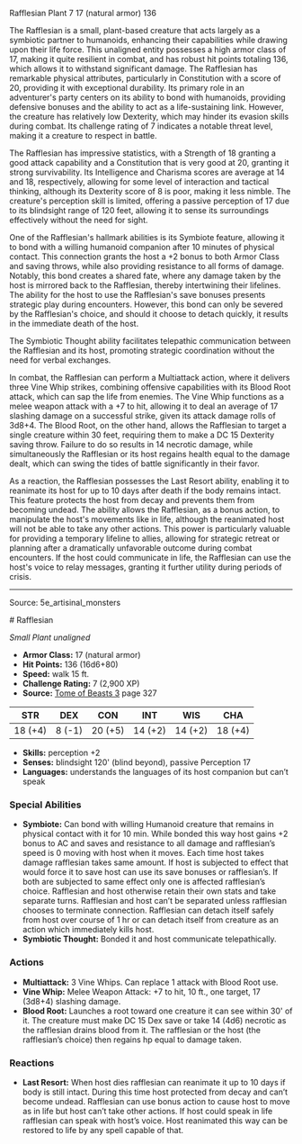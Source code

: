 <MonsterName/>Rafflesian</MonsterName>
<CreatureType/>Plant</CreatureType>
<CR/>7</CR>
<AC/>17 (natural armor)</AC>
<HP/>136</HP>
<summary>The Rafflesian is a small, plant-based creature that acts largely as a symbiotic partner to humanoids, enhancing their capabilities while drawing upon their life force. This unaligned entity possesses a high armor class of 17, making it quite resilient in combat, and has robust hit points totaling 136, which allows it to withstand significant damage. The Rafflesian has remarkable physical attributes, particularly in Constitution with a score of 20, providing it with exceptional durability. Its primary role in an adventurer's party centers on its ability to bond with humanoids, providing defensive bonuses and the ability to act as a life-sustaining link. However, the creature has relatively low Dexterity, which may hinder its evasion skills during combat. Its challenge rating of 7 indicates a notable threat level, making it a creature to respect in battle.</summary>

<detail>

The Rafflesian has impressive statistics, with a Strength of 18 granting a good attack capability and a Constitution that is very good at 20, granting it strong survivability. Its Intelligence and Charisma scores are average at 14 and 18, respectively, allowing for some level of interaction and tactical thinking, although its Dexterity score of 8 is poor, making it less nimble. The creature's perception skill is limited, offering a passive perception of 17 due to its blindsight range of 120 feet, allowing it to sense its surroundings effectively without the need for sight.

One of the Rafflesian's hallmark abilities is its Symbiote feature, allowing it to bond with a willing humanoid companion after 10 minutes of physical contact. This connection grants the host a +2 bonus to both Armor Class and saving throws, while also providing resistance to all forms of damage. Notably, this bond creates a shared fate, where any damage taken by the host is mirrored back to the Rafflesian, thereby intertwining their lifelines. The ability for the host to use the Rafflesian's save bonuses presents strategic play during encounters. However, this bond can only be severed by the Rafflesian's choice, and should it choose to detach quickly, it results in the immediate death of the host.

The Symbiotic Thought ability facilitates telepathic communication between the Rafflesian and its host, promoting strategic coordination without the need for verbal exchanges. 

In combat, the Rafflesian can perform a Multiattack action, where it delivers three Vine Whip strikes, combining offensive capabilities with its Blood Root attack, which can sap the life from enemies. The Vine Whip functions as a melee weapon attack with a +7 to hit, allowing it to deal an average of 17 slashing damage on a successful strike, given its attack damage rolls of 3d8+4. The Blood Root, on the other hand, allows the Rafflesian to target a single creature within 30 feet, requiring them to make a DC 15 Dexterity saving throw. Failure to do so results in 14 necrotic damage, while simultaneously the Rafflesian or its host regains health equal to the damage dealt, which can swing the tides of battle significantly in their favor.

As a reaction, the Rafflesian possesses the Last Resort ability, enabling it to reanimate its host for up to 10 days after death if the body remains intact. This feature protects the host from decay and prevents them from becoming undead. The ability allows the Rafflesian, as a bonus action, to manipulate the host's movements like in life, although the reanimated host will not be able to take any other actions. This power is particularly valuable for providing a temporary lifeline to allies, allowing for strategic retreat or planning after a dramatically unfavorable outcome during combat encounters. If the host could communicate in life, the Rafflesian can use the host's voice to relay messages, granting it further utility during periods of crisis.</detail>



---

Source: 5e_artisinal_monsters

<statblock>
# Rafflesian

*Small* *Plant* *unaligned*

- **Armor Class:** 17 (natural armor)
- **Hit Points:** 136 (16d6+80)
- **Speed:** walk 15 ft.
- **Challenge Rating:** 7 (2,900 XP)
- **Source:** [Tome of Beasts 3](https://koboldpress.com/kpstore/product/tome-of-beasts-3-for-5th-edition/) page 327

| STR | DEX | CON | INT | WIS | CHA |
| --- | --- | --- | --- | --- | --- |
| 18 (+4) | 8 (-1) | 20 (+5) | 14 (+2) | 14 (+2) | 18 (+4) |

- **Skills:** perception +2
- **Senses:** blindsight 120' (blind beyond), passive Perception 17
- **Languages:** understands the languages of its host companion but can’t speak

### Special Abilities

- **Symbiote:** Can bond with willing Humanoid creature that remains in physical contact with it for 10 min. While bonded this way host gains +2 bonus to AC and saves and resistance to all damage and rafflesian’s speed is 0 moving with host when it moves. Each time host takes damage rafflesian takes same amount. If host is subjected to effect that would force it to save host can use its save bonuses or rafflesian’s. If both are subjected to same effect only one is affected rafflesian’s choice. Rafflesian and host otherwise retain their own stats and take separate turns. Rafflesian and host can’t be separated unless rafflesian chooses to terminate connection. Rafflesian can detach itself safely from host over course of 1 hr or can detach itself from creature as an action which immediately kills host.
- **Symbiotic Thought:** Bonded it and host communicate telepathically.

### Actions

- **Multiattack:** 3 Vine Whips. Can replace 1 attack with Blood Root use.
- **Vine Whip:** Melee Weapon Attack: +7 to hit, 10 ft., one target, 17 (3d8+4) slashing damage.
- **Blood Root:** Launches a root toward one creature it can see within 30' of it. The creature must make DC 15 Dex save or take 14 (4d6) necrotic as the rafflesian drains blood from it. The rafflesian or the host (the rafflesian’s choice) then regains hp equal to damage taken.

### Reactions

- **Last Resort:** When host dies rafflesian can reanimate it up to 10 days if body is still intact. During this time host protected from decay and can’t become undead. Rafflesian can use bonus action to cause host to move as in life but host can’t take other actions. If host could speak in life rafflesian can speak with host’s voice. Host reanimated this way can be restored to life by any spell capable of that.


</statblock>


